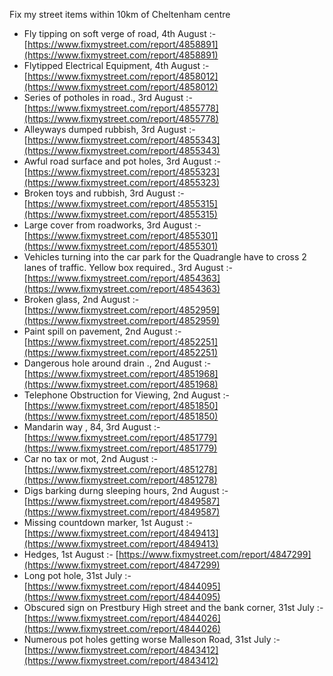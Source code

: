 Fix my street items within 10km of Cheltenham centre

<!-- fix_marker starts -->

- Fly tipping on soft verge of road, 4th August :- [https://www.fixmystreet.com/report/4858891](https://www.fixmystreet.com/report/4858891)
- Flytipped Electrical Equipment, 4th August :- [https://www.fixmystreet.com/report/4858012](https://www.fixmystreet.com/report/4858012)
- Series of potholes in road., 3rd August :- [https://www.fixmystreet.com/report/4855778](https://www.fixmystreet.com/report/4855778)
- Alleyways dumped rubbish, 3rd August :- [https://www.fixmystreet.com/report/4855343](https://www.fixmystreet.com/report/4855343)
- Awful road surface and pot holes, 3rd August :- [https://www.fixmystreet.com/report/4855323](https://www.fixmystreet.com/report/4855323)
- Broken toys and rubbish, 3rd August :- [https://www.fixmystreet.com/report/4855315](https://www.fixmystreet.com/report/4855315)
- Large cover from roadworks, 3rd August :- [https://www.fixmystreet.com/report/4855301](https://www.fixmystreet.com/report/4855301)
- Vehicles turning into the car park for the Quadrangle have to cross 2 lanes of traffic. Yellow box required., 3rd August :- [https://www.fixmystreet.com/report/4854363](https://www.fixmystreet.com/report/4854363)
- Broken glass, 2nd August :- [https://www.fixmystreet.com/report/4852959](https://www.fixmystreet.com/report/4852959)
- Paint spill on pavement, 2nd August :- [https://www.fixmystreet.com/report/4852251](https://www.fixmystreet.com/report/4852251)
- Dangerous hole around drain ., 2nd August :- [https://www.fixmystreet.com/report/4851968](https://www.fixmystreet.com/report/4851968)
- Telephone Obstruction for Viewing, 2nd August :- [https://www.fixmystreet.com/report/4851850](https://www.fixmystreet.com/report/4851850)
- Mandarin way , 84, 3rd August :- [https://www.fixmystreet.com/report/4851779](https://www.fixmystreet.com/report/4851779)
- Car no tax or mot, 2nd August :- [https://www.fixmystreet.com/report/4851278](https://www.fixmystreet.com/report/4851278)
- Digs barking durng sleeping hours, 2nd August :- [https://www.fixmystreet.com/report/4849587](https://www.fixmystreet.com/report/4849587)
- Missing countdown marker, 1st August :- [https://www.fixmystreet.com/report/4849413](https://www.fixmystreet.com/report/4849413)
- Hedges, 1st August :- [https://www.fixmystreet.com/report/4847299](https://www.fixmystreet.com/report/4847299)
- Long pot hole, 31st July :- [https://www.fixmystreet.com/report/4844095](https://www.fixmystreet.com/report/4844095)
- Obscured sign on Prestbury High street and the bank corner, 31st July :- [https://www.fixmystreet.com/report/4844026](https://www.fixmystreet.com/report/4844026)
- Numerous pot holes getting worse Malleson Road, 31st July :- [https://www.fixmystreet.com/report/4843412](https://www.fixmystreet.com/report/4843412)

<!-- fix_marker ends -->